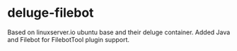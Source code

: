 # deluge-filebot

Based on linuxserver.io ubuntu base and their deluge container. Added Java and Filebot for FilebotTool plugin support.
